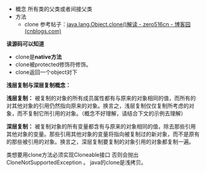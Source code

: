 - 概念 所有类的父类或者间接父类
- 方法
	- clone
参考帖子：[java.lang.Object.clone()解读 - zero516cn - 博客园 (cnblogs.com)](https://www.cnblogs.com/gw811/archive/2012/10/07/2712252.html)

**读源码可以知道**
- clone是**native方法**
- clone被protected修饰符修饰。
- clone返回一个object对下

**浅层复制与深层复制概念：**

**浅层复制：** 被复制的对象的所有成员属性都有与原来的对象相同的值，而所有的对其他对象的引用仍然指向原来的对象。换言之，浅层复制仅仅复制所考虑的对象，而不复制它所引用的对象。（概念不好理解，请结合下文的示例去理解）

**深层复制：** 被复制对象的所有变量都含有与原来的对象相同的值，除去那些引用其他对象的变量。那些引用其他对象的变量将指向被复制过的新对象，而不是原有的那些被引用的对象。换言之，深层复制要复制的对象引用的对象都复制一遍。

类想要用clone方法必须实现Cloneable接口 否则会抛出CloneNotSupportedException 。
java的clone是浅拷贝。
